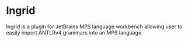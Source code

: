# Ingrid
Ingrid is a plugin for JetBrains MPS language workbench allowing user to easily import ANTLRv4 grammars into an MPS language.

